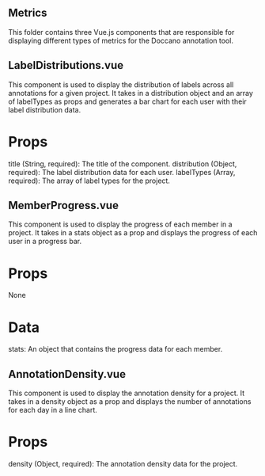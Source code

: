 ## Metrics

This folder contains three Vue.js components that are responsible for 
displaying different types of metrics for the Doccano annotation tool.

## LabelDistributions.vue

This component is used to display the distribution of labels across 
all annotations for a given project. It takes in a distribution object 
and an array of labelTypes as props and generates a bar chart for each 
user with their label distribution data.

# Props
title (String, required): The title of the component.
distribution (Object, required): The label distribution data for each user.
labelTypes (Array, required): The array of label types for the project.


## MemberProgress.vue

This component is used to display the progress of each member in a project. 
It takes in a stats object as a prop and displays the progress of each user 
in a progress bar.

# Props
None

# Data
stats: An object that contains the progress data for each member.

## AnnotationDensity.vue

This component is used to display the annotation density for a project. 
It takes in a density object as a prop and displays the number of annotations 
for each day in a line chart.

# Props
density (Object, required): The annotation density data for the project.